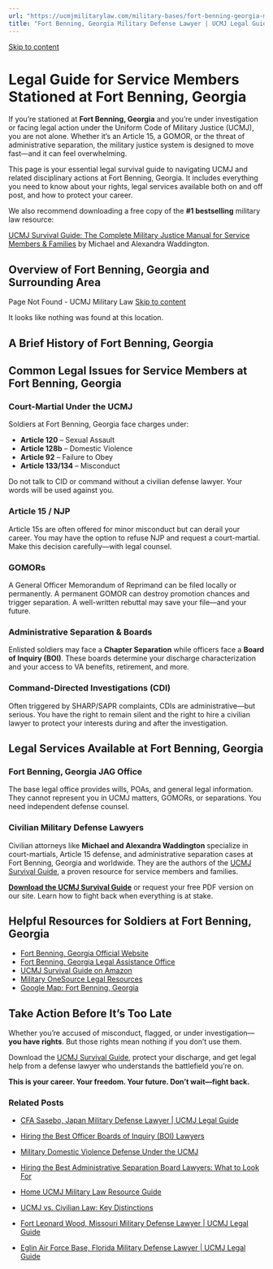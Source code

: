 ```yaml
---
url: "https://ucmjmilitarylaw.com/military-bases/fort-benning-georgia-military-defense-lawyer-ucmj-legal-guide/"
title: "Fort Benning, Georgia Military Defense Lawyer | UCMJ Legal Guide"
---
```


[Skip to content](https://ucmjmilitarylaw.com/military-bases/fort-benning-georgia-military-defense-lawyer-ucmj-legal-guide/#content)

# Legal Guide for Service Members Stationed at Fort Benning, Georgia

If you’re stationed at **Fort Benning, Georgia** and you’re under investigation or facing legal action under the Uniform Code of Military Justice (UCMJ), you are not alone. Whether it’s an Article 15, a GOMOR, or the threat of administrative separation, the military justice system is designed to move fast—and it can feel overwhelming.

This page is your essential legal survival guide to navigating UCMJ and related disciplinary actions at Fort Benning, Georgia. It includes everything you need to know about your rights, legal services available both on and off post, and how to protect your career.

We also recommend downloading a free copy of the **#1 bestselling** military law resource:

[UCMJ Survival Guide: The Complete Military Justice Manual for Service Members & Families](https://www.amazon.com/dp/B0FCDD3B2Z) by Michael and Alexandra Waddington.

## Overview of Fort Benning, Georgia and Surrounding Area

Page Not Found - UCMJ Military Law [Skip to content](https://ucmjmilitarylaw.com/military-bases/fort-benning-georgia-military-defense-lawyer-ucmj-legal-guide/%7Blocation7#content)

It looks like nothing was found at this location.

## A Brief History of Fort Benning, Georgia

## Common Legal Issues for Service Members at Fort Benning, Georgia

### Court-Martial Under the UCMJ

Soldiers at Fort Benning, Georgia face charges under:

- **Article 120** – Sexual Assault
- **Article 128b** – Domestic Violence
- **Article 92** – Failure to Obey
- **Article 133/134** – Misconduct

Do not talk to CID or command without a civilian defense lawyer. Your words will be used against you.

### Article 15 / NJP

Article 15s are often offered for minor misconduct but can derail your career. You may have the option to refuse NJP and request a court-martial. Make this decision carefully—with legal counsel.

### GOMORs

A General Officer Memorandum of Reprimand can be filed locally or permanently. A permanent GOMOR can destroy promotion chances and trigger separation. A well-written rebuttal may save your file—and your future.

### Administrative Separation & Boards

Enlisted soldiers may face a **Chapter Separation** while officers face a **Board of Inquiry (BOI)**. These boards determine your discharge characterization and your access to VA benefits, retirement, and more.

### Command-Directed Investigations (CDI)

Often triggered by SHARP/SAPR complaints, CDIs are administrative—but serious. You have the right to remain silent and the right to hire a civilian lawyer to protect your interests during and after the investigation.

## Legal Services Available at Fort Benning, Georgia

### Fort Benning, Georgia JAG Office

The base legal office provides wills, POAs, and general legal information. They cannot represent you in UCMJ matters, GOMORs, or separations. You need independent defense counsel.

### Civilian Military Defense Lawyers

Civilian attorneys like **Michael and Alexandra Waddington** specialize in court-martials, Article 15 defense, and administrative separation cases at Fort Benning, Georgia and worldwide. They are the authors of the [UCMJ Survival Guide](https://www.amazon.com/dp/B0FCDD3B2Z), a proven resource for service members and families.

**[Download the UCMJ Survival Guide](https://www.amazon.com/dp/B0FCDD3B2Z)** or request your free PDF version on our site. Learn how to fight back when everything is at stake.

## Helpful Resources for Soldiers at Fort Benning, Georgia

- [Fort Benning, Georgia Official Website](https://ucmjmilitarylaw.com/military-bases/fort-benning-georgia-military-defense-lawyer-ucmj-legal-guide/%7Blocation12%7D)
- [Fort Benning, Georgia Legal Assistance Office](https://ucmjmilitarylaw.com/military-bases/fort-benning-georgia-military-defense-lawyer-ucmj-legal-guide/%7Blocation13%7D)
- [UCMJ Survival Guide on Amazon](https://www.amazon.com/dp/B0FCDD3B2Z)
- [Military OneSource Legal Resources](https://www.militaryonesource.mil/legal/)
- [Google Map: Fort Benning, Georgia](https://ucmjmilitarylaw.com/military-bases/fort-benning-georgia-military-defense-lawyer-ucmj-legal-guide/%7Blocation14%7D)

## Take Action Before It’s Too Late

Whether you’re accused of misconduct, flagged, or under investigation— **you have rights**. But those rights mean nothing if you don’t use them.

Download the [UCMJ Survival Guide](https://www.amazon.com/dp/B0FCDD3B2Z), protect your discharge, and get legal help from a defense lawyer who understands the battlefield you’re on.

**This is your career. Your freedom. Your future. Don’t wait—fight back.**

### Related Posts

- [CFA Sasebo, Japan Military Defense Lawyer \| UCMJ Legal Guide](https://ucmjmilitarylaw.com/cfa-sasebo-japan-military-defense-lawyer-ucmj-legal-guide/)
- [Hiring the Best Officer Boards of Inquiry (BOI) Lawyers](https://ucmjmilitarylaw.com/military-defense-lawyers/boards-of-inquiry-lawyers/)
- [Military Domestic Violence Defense Under the UCMJ](https://ucmjmilitarylaw.com/military-domestic-violence-defense-under-the-ucmj/)
- [Hiring the Best Administrative Separation Board Lawyers: What to Look For](https://ucmjmilitarylaw.com/military-defense-lawyers/administrative-separation-board-lawyers/)

- [Home UCMJ Military Law Resource Guide](https://ucmjmilitarylaw.com/)
- [UCMJ vs. Civilian Law: Key Distinctions](https://ucmjmilitarylaw.com/ucmj/ucmj-vs-civilian-law-key-distinctions/)
- [Fort Leonard Wood, Missouri Military Defense Lawyer \| UCMJ Legal Guide](https://ucmjmilitarylaw.com/fort-leonard-wood-missouri-military-defense-lawyer-ucmj-legal-guide/)
- [Eglin Air Force Base, Florida Military Defense Lawyer \| UCMJ Legal Guide](https://ucmjmilitarylaw.com/eglin-air-force-base-florida-military-defense-lawyer-ucmj-legal-guide/)